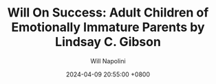 ---
title: "Will On Success: Adult Children of Emotionally Immature Parents by Lindsay C. Gibson"
author: Will Napolini
date: 2024-04-09 20:55:00 +0800
categories: [Mindset, Book-summaries]
tags:
  [
    adult-children,
    emotionally-immature-parents,
    lindsay-c-gibson,
    parenting-style,
    emotional-maturity,
    codependency,
    childhood-trauma,
    healing,
    self-awareness,
    boundaries,
    emotional-intelligence,
    adult-development,
    coping-mechanisms,
    intergenerational,
    emotional-abuse,
    parenting-skills,
    self-esteem,
    emotional-growth
  ]
image: https://pbs.twimg.com/media/GO1UHa9WMAESV5D?format=jpg&name=large
alt: "Will On Success: Adult Children of Emotionally Immature Parents by Lindsay C. Gibson"
fallback:
  -
  # Replace with the URL of your backup image
  -
  # Replace with the URL of your backup image
---